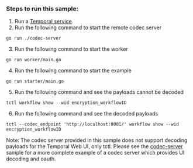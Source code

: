 ### Steps to run this sample:
1) Run a [Temporal service](https://github.com/temporalio/samples-go/tree/main/#how-to-use).
2) Run the following command to start the remote codec server
```
go run ./codec-server
```
3) Run the following command to start the worker
```
go run worker/main.go
```
4) Run the following command to start the example
```
go run starter/main.go
```
5) Run the following command and see the payloads cannot be decoded
```
tctl workflow show --wid encryption_workflowID
```
6) Run the following command and see the decoded payloads
```
tctl --codec_endpoint 'http://localhost:8081/' workflow show --wid encryption_workflowID
```

Note: The codec server provided in this sample does not support decoding payloads for the Temporal Web UI, only tctl.
Please see the [codec-server](codec-server/) sample for a more complete example of a codec server which provides UI decoding and oauth.
